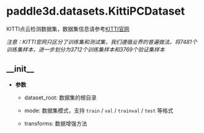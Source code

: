 # paddle3d.datasets.KittiPCDataset

  KITTI点云检测数据集，数据集信息请参考[KITTI官网](http://www.cvlibs.net/datasets/kitti/)

  *注意：KITTI官网只区分了训练集和测试集，我们遵循业界的普遍做法，将7481个训练集样本，进一步划分为3712个训练集样本和3769个验证集样本*

## \_\_init\_\_

  * **参数**

    * dataset_root: 数据集的根目录

    * mode: 数据集模式，支持 `train` / `val` / `trainval` / `test` 等格式

    * transforms: 数据增强方法
